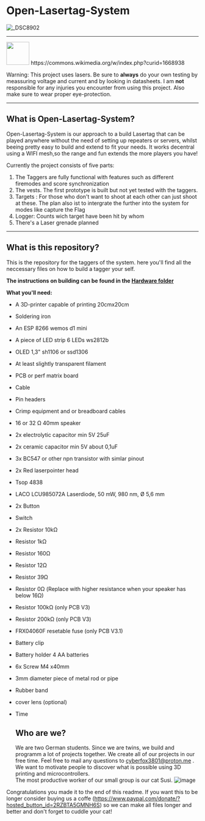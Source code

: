 # Open-Lasertag-System

![_DSC8902](https://github.com/user-attachments/assets/2fc5b138-46ba-4c61-b85c-79018dc33adf)

----

<img src="https://github.com/user-attachments/assets/9b382106-baaf-4b78-8249-ecbceb030ddd" width="60">
https://commons.wikimedia.org/w/index.php?curid=1668938

Warning: This project uses lasers. Be sure to **always** do your own testing by meassuring voltage and current and by looking in datasheets. I am **not** responsible for any injuries you encounter from using this project. Also make sure to wear proper eye-protection. 

----




<h2>What is Open-Lasertag-System?</h2>
Open-Lasertag-System is our approach to a build Lasertag that can be played anywhere without the need of setting up repeaters or servers, whilst beeing pretty easy to build and extend to fit your needs. It works decentral using a WIFI mesh,so the range and fun extends the more players you have!

Currently the project consists of five parts:

 1. The Taggers are fully functional with features such as different firemodes and score synchronization
 2. The vests. The first prototype is built but not yet tested with the taggers.
 3. Targets : For those who don't want to shoot at each other can just shoot at these. The plan also ist to intergrate the further into the system for modes like capture the Flag
 4. Logger: Counts wich target have been hit by whom 
 5. There's a Laser grenade planned

----

<h2>What is this repository?</h2>

This is the repository for the taggers of the system. here you'll find all the neccessary files on how to build a tagger your self.

 **The instructions on building can be found in the <a href="https://github.com/CheatingBoy6890/Open-Lasertag-System-Tagger/tree/main/Hardware">Hardware folder</a>**

**What you'll need:**

 - A 3D-printer capable of printing 20cmx20cm
 - Soldering iron
 - An ESP 8266 wemos d1 mini
 - A piece of LED strip 6 LEDs ws2812b
 - OLED 1,3" sh1106 or ssd1306
 - At least slightly transparent filament
 - PCB or perf matrix board
 - Cable
 - Pin headers
 - Crimp equipment and or breadboard cables
 - 16 or 32 Ω 40mm  speaker
 - 2x electrolytic capacitor min 5V 25uF
 - 2x ceramic capacitor min 5V about 0,1uF
 - 3x BC547 or other npn transistor with simlar pinout
 - 2x Red laserpointer head
 - Tsop 4838
 - LACO LCU985072A Laserdiode, 50 mW, 980 nm, Ø 5,6 mm
 - 2x Button
 - Switch
 - 2x Resistor 10kΩ
 -  Resistor 1kΩ
 -  Resistor 160Ω
 -  Resistor 12Ω
 -  Resistor 39Ω
 -  Resistor 0Ω (Replace with higher resistance when your speaker has below 16Ω)
 -  Resistor 100kΩ (only PCB V3)
 -  Resistor 200kΩ (only PCB V3)
 -  FRX04060F resetable fuse (only PCB V3.1)
 -  Battery clip
 -  Battery holder 4 AA batteries
 -  6x Screw M4 x40mm
 - 3mm diameter piece of metal rod or pipe
 - Rubber band
  
 - cover lens (optional)
 - Time

   ## Who are we?
   We are two German students. Since we are twins, we build and programm a lot of projects together. We create all of our projects in our free time. Feel free to mail any questions to cyberfox3801@proton.me .
   We want to motivate people to discover what is possible using 3D printing and microcontrollers. \
   The most productive worker of our small group is our cat Susi. ![image](https://github.com/user-attachments/assets/7617c73a-d89d-487c-a4de-c76f1b3753f4)



Congratulations you made it to the end of this readme. If you want this to be longer consider buying us a coffe (https://www.paypal.com/donate/?hosted_button_id=2RZBTA5GMNH6S) so we can make all files longer and better 
and don't forget to cuddle your cat!
